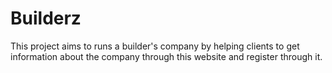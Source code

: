 # Builderz
This project aims to runs a builder's company by helping clients to get information about the company through this website and register through it.

